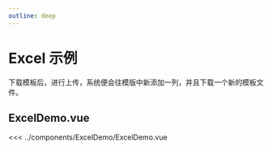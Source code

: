 ```yaml
---
outline: deep
---
```


<script setup>
  import ExcelDemo from '../components/ExcelDemo/ExcelDemo.vue';
</script>

# Excel 示例

下载模板后，进行上传，系统便会往模版中新添加一列，并且下载一个新的模板文件。

<ExcelDemo />

## ExcelDemo.vue

<<< ../components/ExcelDemo/ExcelDemo.vue

